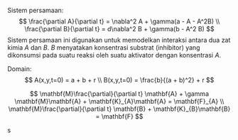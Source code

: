 Sistem persamaan:
$$
\frac{\partial A}{\partial t} = \nabla^2 A + \gamma(a - A - A^2B) \\
\frac{\partial B}{\partial t} = d\nabla^2 B + \gamma(b - A^2 B)
$$
Sistem persamaan ini digunakan untuk memodelkan interaksi antara dua zat kimia $A$ dan $B$. $B$ menyatakan konsentrasi substrat (inhibitor) yang dikonsumsi pada suatu reaksi oleh suatu aktivator dengan konsentrasi $A$.

Domain: 
$$
A(x,y,t=0) = a + b + r \\
B(x,y,t=0) = \frac{b}{(a + b)^2} + r
$$

$$
\mathbf{M}\frac{\partial}{\partial t} \mathbf{A} + \gamma \mathbf{M}\mathbf{A} +
\mathbf{K}_{A}\mathbf{A} = \mathbf{F}_{A} \\
\mathbf{M}\frac{\partial}{\partial t} \mathbf{B} + \mathbf{K}_{B}\mathbf{B} = \mathbf{F}
$$

s